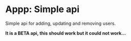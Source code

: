 # Appp: Simple api

Simple api for adding, updating and removing users.

**It is a BETA api, this should work but it could not work...**
